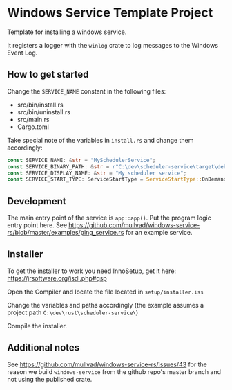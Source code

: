 # Windows Service Template Project

Template for installing a windows service.

It registers a logger with the `winlog` crate to log messages to the Windows Event Log.

## How to get started

Change the `SERVICE_NAME` constant in the following files:

- src/bin/install.rs
- src/bin/uninstall.rs
- src/main.rs
- Cargo.toml

Take special note of the variables in `install.rs` and change them accordingly:

```rust
const SERVICE_NAME: &str = "MySchedulerService";
const SERVICE_BINARY_PATH: &str = r"C:\dev\scheduler-service\target\debug\samson_scheduler.exe";
const SERVICE_DISPLAY_NAME: &str = "My scheduler service";
const SERVICE_START_TYPE: ServiceStartType = ServiceStartType::OnDemand;
```

## Development

The main entry point of the service is `app::app()`. Put the program logic entry point here. See
https://github.com/mullvad/windows-service-rs/blob/master/examples/ping_service.rs for an example
service.

## Installer

To get the installer to work you need InnoSetup, get it here: https://jrsoftware.org/isdl.php#qsp

Open the Compiler and locate the file located in `setup/installer.iss`

Change the variables and paths accordingly (the example assumes a project path `C:\dev\rust\scheduler-service\`)

Compile the installer.

## Additional notes

See https://github.com/mullvad/windows-service-rs/issues/43 for the reason we build `windows-service`
from the github repo's master branch and not using the published crate.